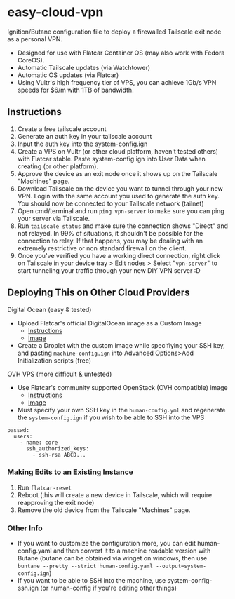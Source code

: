 # easy-cloud-vpn

Ignition/Butane configuration file to deploy a firewalled Tailscale exit node as a personal VPN. 
- Designed for use with Flatcar Container OS (may also work with Fedora CoreOS). 
- Automatic Tailscale updates (via Watchtower)
- Automatic OS updates (via Flatcar)
- Using Vultr's high frequency tier of VPS, you can achieve 1Gb/s VPN speeds for $6/m with 1TB of bandwidth.

## Instructions
1. Create a free tailscale account
2. Generate an auth key in your tailscale account
3. Input the auth key into the system-config.ign
4. Create a VPS on Vultr (or other cloud platform, haven't tested others) with Flatcar stable. Paste system-config.ign into User Data when creating (or other platform).
5. Approve the device as an exit node once it shows up on the Tailscale "Machines" page.
6. Download Tailscale on the device you want to tunnel through your new VPN. Login with the same account you used to generate the auth key. You should now be connected to your Tailscale network (tailnet)
7. Open cmd/terminal and run `ping vpn-server` to make sure you can ping your server via Tailscale.
8. Run `tailscale status` and make sure the connection shows "Direct" and not relayed. In 99% of situations, it shouldn't be possible for the connection to relay. If that happens, you may be dealing with an extremely restrictive or non standard firewall on the client.
9. Once you've verified you have a working direct connection, right click on Tailscale in your device tray > Edit nodes > Select "`vpn-server`" to start tunneling your traffic through your new DIY VPN server :D

## Deploying This on Other Cloud Providers
Digital Ocean (easy & tested)
- Upload Flatcar's official DigitalOcean image as a Custom Image
  - [Instructions](https://docs.digitalocean.com/products/custom-images/getting-started/quickstart/)
  - [Image](https://stable.release.flatcar-linux.net/amd64-usr/current/flatcar_production_digitalocean_image.bin.bz2)
- Create a Droplet with the custom image while specifiying your SSH key, and pasting `machine-config.ign` into Advanced Options>Add Initialization scripts (free)

OVH VPS (more difficult & untested)
- Use Flatcar's community supported OpenStack (OVH compatible) image
  - [Instructions](https://www.flatcar.org/docs/latest/installing/community-platforms/ovhcloud/)
  - [Image](https://stable.release.flatcar-linux.net/amd64-usr/current/flatcar_production_openstack_image.img)
- Must specify your own SSH key in the `human-config.yml` and regenerate the `system-config.ign` if you wish to be able to SSH into the VPS
```
passwd:
  users:
    - name: core
      ssh_authorized_keys:
        - ssh-rsa ABCD...
```


### Making Edits to an Existing Instance
1. Run `flatcar-reset`
2. Reboot (this will create a new device in Tailscale, which will require reapproving the exit node)
3. Remove the old device from the Tailscale "Machines" page.


### Other Info
- If you want to customize the configuration more, you can edit human-config.yaml and then convert it to a machine readable version with Butane (butane can be obtained via winget on windows, then use `buntane --pretty --strict human-config.yaml --output=system-config.ign`)
- If you want to be able to SSH into the machine, use system-config-ssh.ign (or human-config if you're editing other things)